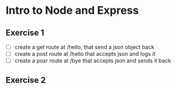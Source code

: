 # Intro to Node and Express

## Exercise 1

- [ ] create a get route at /hello, that send a json object back
- [ ] create a post route at /hello that accepts json and logs it
- [ ] create a posr route at /bye that accepts json and sends it back

## Exercise 2
